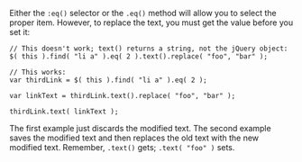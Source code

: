 <script>{

    "title": "How do I replace text from the 3rd element of a list of 10 items?"

}</script>

Either the `:eq()` selector or the `.eq()` method will allow you to select the proper item. However, to replace the text, you must get the value before you set it:

``` 
// This doesn't work; text() returns a string, not the jQuery object:
$( this ).find( "li a" ).eq( 2 ).text().replace( "foo", "bar" );

// This works:
var thirdLink = $( this ).find( "li a" ).eq( 2 );

var linkText = thirdLink.text().replace( "foo", "bar" );

thirdLink.text( linkText );
```

The first example just discards the modified text. The second example saves the modified text and then replaces the old text with the new modified text. Remember, `.text()` gets; `.text( "foo" )` sets.
